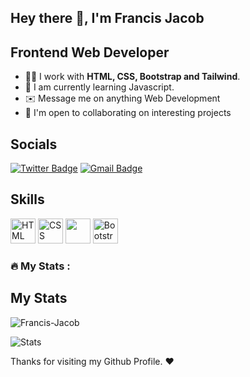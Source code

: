 
<h2>Hey there 👋, I'm Francis Jacob</h2>



<h2>Frontend Web Developer</h2>

<ul>
  <li> 👨‍💻 I work with <strong>HTML, CSS, Bootstrap and Tailwind</strong>.</li>
  <li> 🔭 I am currently learning Javascript.</li>
  <li> ✉️  Message me on anything Web Development</li>
  <li> 🤝  I'm open to collaborating on interesting projects</li>
</ul>

<h2>Socials </h3>
<p>
  <a href="https://twitter.com/jacobxavier_/"><img src="https://img.shields.io/badge/-jacobxavier_-informational?style=plastic&amp;labelColor=informational&amp;logo=Twitter&amp;link=https://twitter.com/Dev_180Memes" alt="Twitter Badge"></a>
  <a href="mailto:dev.francisjacob@gmail.com"><img src="https://img.shields.io/badge/-Francis%20Jacob-fff?style=plastic&amp;labelColor=fff&amp;logo=Gmail&amp;link=mailto:adeoluwaagbakosi@gmail.com" alt="Gmail Badge"></a></p>


<h2> Skills </h2>
<p align="left">
  <img src="https://cdn.jsdelivr.net/gh/devicons/devicon/icons/html5/html5-original.svg" alt="HTML" height="40" width="40" />
  <img src="https://cdn.jsdelivr.net/gh/devicons/devicon/icons/css3/css3-original.svg" alt="CSS" height="40" width="40"/>
  <img src="https://cdn.jsdelivr.net/gh/devicons/devicon/icons/tailwindcss/tailwindcss-plain.svg"  height="40" width="40"/>
  <img src="https://cdn.jsdelivr.net/gh/devicons/devicon/icons/bootstrap/bootstrap-original.svg" alt="Bootstrap" height="40" width="40"/> 
</p>


### :fire: My Stats :
<!-- <p><img align="left" src="https://github-readme-stats.vercel.app/api/top-langs?username=jacbfrancis&show_icons=true&locale=en&layout=compact" alt="Francis-jacob" /></p> -->
<h2> My Stats </h2>
<p><img align="center" src="https://github-readme-streak-stats.herokuapp.com/?user=jacbfrancis&" alt="Francis-Jacob" /></p>

<img src="https://github-readme-stats.vercel.app/api?username=Jacbfrancis&show_icons=true&hide_border=true" alt="Stats" />

<p> Thanks for visiting my Github Profile. ♥️</p>

